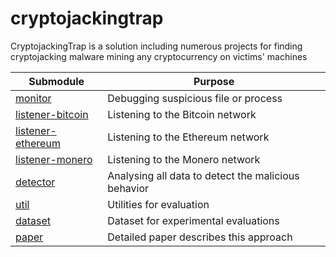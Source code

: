 # cryptojackingtrap
CryptojackingTrap is a solution including numerous projects for finding cryptojacking malware mining any cryptocurrency on victims' machines

| Submodule | Purpose |
| --- | --- |
| [monitor](https://github.com/CryptojackingTrap/monitor) | Debugging suspicious file or process |
| [listener-bitcoin](https://github.com/CryptojackingTrap/listener-bitcoin) | Listening to the Bitcoin network |
| [listener-ethereum](https://github.com/CryptojackingTrap/listener-ethereum) | Listening to the Ethereum network |
| [listener-monero](https://github.com/CryptojackingTrap/listener-monero) | Listening to the Monero network |
| [detector](https://github.com/CryptojackingTrap/detector) | Analysing all data to detect the malicious behavior|
| [util](https://github.com/CryptojackingTrap/util) | Utilities for evaluation |
| [dataset](https://github.com/CryptojackingTrap/dataset) | Dataset for experimental evaluations |
| [paper](https://github.com/CryptojackingTrap/paper) | Detailed paper describes this approach |
